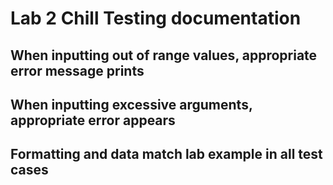 # Lab 2 Chill Testing documentation
## When inputting out of range values, appropriate error message prints
## When inputting excessive arguments, appropriate error appears
## Formatting and data match lab example in all test cases


